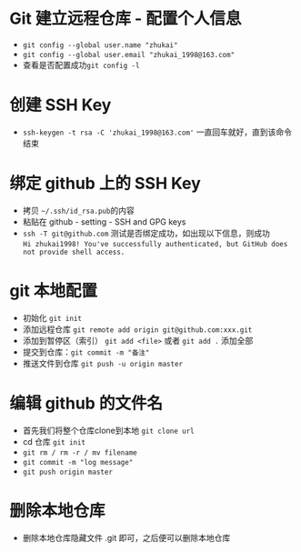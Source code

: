 # Git 建立远程仓库 - 配置个人信息
- `git config --global user.name "zhukai"`
- `git config --global user.email "zhukai_1998@163.com"`
- 查看是否配置成功`git config -l`

# 创建 SSH Key
- `ssh-keygen -t rsa -C 'zhukai_1998@163.com'` 一直回车就好，直到该命令结束

# 绑定 github 上的 SSH Key
- 拷贝 `~/.ssh/id_rsa.pub`的内容
- 粘贴在 github - setting - SSH and GPG keys
- `ssh -T git@github.com` 测试是否绑定成功，如出现以下信息，则成功<br>
`Hi zhukai1998! You've successfully authenticated, but GitHub does not provide shell access.`

# git 本地配置
- 初始化 `git init`
- 添加远程仓库 `git remote add origin git@github.com:xxx.git`
- 添加到暂停区（索引） `git add <file>` 或者 `git add .` 添加全部
- 提交到仓库：`git commit -m "备注"`
- 推送文件到仓库 `git push -u origin master`

# 编辑 github 的文件名
- 首先我们将整个仓库clone到本地 `git clone url`
- cd 仓库
`git init`
- `git rm / rm -r / mv filename`
- `git commit -m "log message"`
- `git push origin master`

# 删除本地仓库
- 删除本地仓库隐藏文件 .git 即可，之后便可以删除本地仓库

